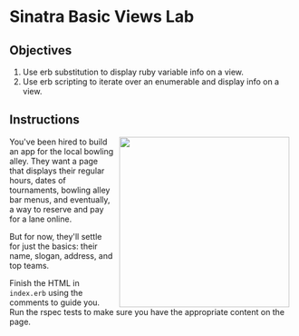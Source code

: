 # Sinatra Basic Views Lab

## Objectives

1. Use erb substitution to display ruby variable info on a view.
2. Use erb scripting to iterate over an enumerable and display info on a view.

## Instructions

<img src="https://s3.amazonaws.com/learn-verified/bowling.gif" hspace="10" align="right" width="300px">

You've been hired to build an app for the local bowling alley. They want a page that displays their regular hours, dates of tournaments, bowling alley bar menus, and eventually, a way to reserve and pay for a lane online.

But for now, they'll settle for just the basics: their name, slogan, address, and top teams.

Finish the HTML in `index.erb` using the comments to guide you. Run the rspec tests to make sure you have the appropriate content on the page.